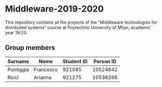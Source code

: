 # Middleware-2019-2020
This repository contains all the projects of the "Middleware technologies for distributed systems" course at Poytechnic University of Milan, academic year 19/20.

## Group members
Surname | Nome | Student ID | Person ID
------------ | ------------- | ------------- | -------------
Pontiggia | Francesco | 921085 | 10524642
Ricci | Arianna | 921275 | 10536266
